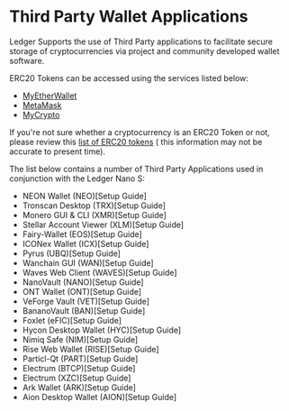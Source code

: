 
# Third Party Wallet Applications

Ledger Supports the use of Third Party applications to facilitate secure storage of cryptocurrencies via project and community developed wallet software.

ERC20 Tokens can be accessed using the services listed below:

-   [MyEtherWallet](https://www.myetherwallet.com/)
-   [MetaMask](https://metamask.io/)
-   [MyCrypto](https://mycrypto.com/)

If you're not sure whether a cryptocurrency is an ERC20 Token or not, please review this [list of ERC20 tokens](https://eidoo.io/erc20-tokens-list/) ( this information may not be accurate to present time).

The list below contains a number of Third Party Applications used in conjunction with the Ledger Nano S:

-   NEON Wallet (NEO)[Setup Guide]
-   Tronscan Desktop (TRX)[Setup Guide]
-   Monero GUI & CLI (XMR)[Setup Guide]
-   Stellar Account Viewer (XLM)[Setup Guide]
-   Fairy-Wallet (EOS)[Setup Guide]
-   ICONex Wallet (ICX)[Setup Guide]
-   Pyrus (UBQ)[Setup Guide]
-   Wanchain GUI (WAN)[Setup Guide]
-   Waves Web Client (WAVES)[Setup Guide]
-   NanoVault (NANO)[Setup Guide]
-   ONT Wallet (ONT)[Setup Guide]
-   VeForge Vault (VET)[Setup Guide]
-   BananoVault (BAN)[Setup Guide]
-   Foxlet (eFIC)[Setup Guide]
-   Hycon Desktop Wallet (HYC)[Setup Guide]
-   Nimiq Safe (NIM)[Setup Guide]
-   Rise Web Wallet (RISE)[Setup Guide]
-   Particl-Qt (PART)[Setup Guide]
-   Electrum (BTCP)[Setup Guide]
-   Electrum (XZC)[Setup Guide]
-   Ark Wallet (ARK)[Setup Guide]
-   Aion Desktop Wallet (AION)[Setup Guide]
